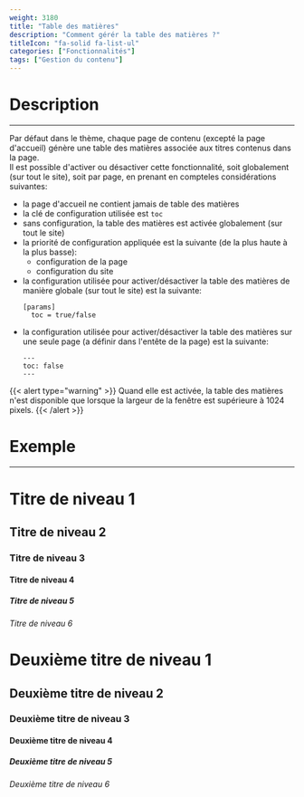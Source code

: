```yaml
---
weight: 3180
title: "Table des matières"
description: "Comment gérér la table des matières ?"
titleIcon: "fa-solid fa-list-ul"
categories: ["Fonctionnalités"]
tags: ["Gestion du contenu"]
---
```


# Description
---

Par défaut dans le thème, chaque page de contenu (excepté la page d'accueil) génère une table des matières associée aux titres contenus dans la page.  
Il est possible d'activer ou désactiver cette fonctionnalité, soit globalement (sur tout le site), soit par page, en prenant en compteles considérations suivantes:
* la page d'accueil ne contient jamais de table des matières
* la clé de configuration utilisée est `toc`
* sans configuration, la table des matières est activée globalement (sur tout le site)
* la priorité de configuration appliquée est la suivante (de la plus haute à la plus basse):
    * configuration de la page
    * configuration du site
* la configuration utilisée pour activer/désactiver la table des matières de manière globale (sur tout le site) est la suivante:
    ```
    [params]
      toc = true/false
    ```
* la configuration utilisée pour activer/désactiver la table des matières sur une seule page (a définir dans l'entête de la page) est la suivante:
    ```
    ---
    toc: false
    ---
    ```

{{< alert type="warning" >}}
Quand elle est activée, la table des matières n'est disponible que lorsque la largeur de la fenêtre est supérieure à 1024 pixels.
{{< /alert >}}

# Exemple
---

# Titre de niveau 1
## Titre de niveau 2
### Titre de niveau 3
#### Titre de niveau 4
##### Titre de niveau 5
###### Titre de niveau 6

# Deuxième titre de niveau 1
## Deuxième titre de niveau 2
### Deuxième titre de niveau 3
#### Deuxième titre de niveau 4
##### Deuxième titre de niveau 5
###### Deuxième titre de niveau 6
